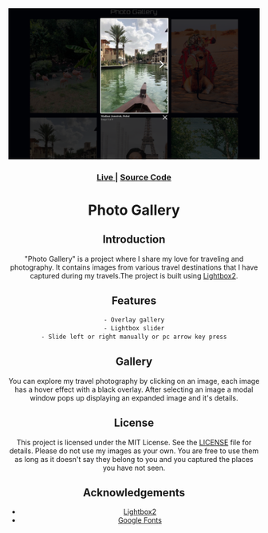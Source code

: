 <img width="1280" alt="Screenshot Gallery" src="./images/Screenshot.png">

<div align="center">
  <h3>
    <a href="" color="white">
      Live
    </a>
    <span> | </span>
    <a href="">
      Source Code
    </a>

# Photo Gallery

## Introduction

"Photo Gallery" is a project where I share my love for traveling and photography. It contains images from various travel destinations that I have captured during my travels.The project is built using [Lightbox2](https://lokeshdhakar.com/projects/lightbox2/). 

## Features

```bash
- Overlay gallery
- Lightbox slider
- Slide left or right manually or pc arrow key press
```

## Gallery

You can explore my travel photography by clicking on an image, each image has a hover effect with a black overlay. After selecting an image a modal window pops up displaying an expanded image and it's details. 

## License

This project is licensed under the MIT License. See the [LICENSE](https://github.com/Osaze-ai/photo-gallery/blob/main/LICENSE) file for details.
Please do not use my images as your own. You are free to use them as long as it doesn't say they belong to you and you captured the places you have not seen.

## Acknowledgements

- [Lightbox2](https://lokeshdhakar.com/projects/lightbox2/)
- [Google Fonts](https://fonts.google.com/)



